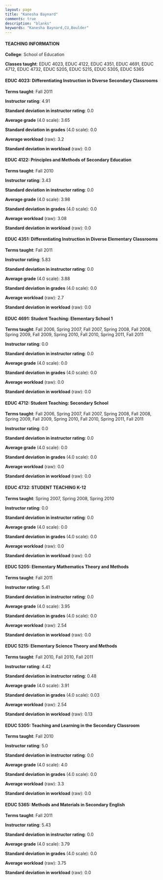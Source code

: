 ```yaml
---
layout: page
title: "Kanesha Baynard" 
comments: true
description: "blanks"
keywords: "Kanesha Baynard,CU,Boulder"
---
```

<head>
<script src="https://ajax.googleapis.com/ajax/libs/jquery/2.1.3/jquery.min.js"></script>
<script src="https://dl.dropboxusercontent.com/s/pc42nxpaw1ea4o9/highcharts.js?dl=0"></script>
<!-- <script src="../assets/js/highcharts.js"></script> -->
<style type="text/css">@font-face {
	font-family: "Bebas Neue";
	src: url(https://www.filehosting.org/file/details/544349/BebasNeue Regular.otf) format("opentype");
	}
	h1.Bebas { 
		font-family: "Bebas Neue", Verdana, Tahoma;
	}
</style>
</head>
	   
#### TEACHING INFORMATION

**College**: School of Education

**Classes taught**: EDUC 4023, EDUC 4122, EDUC 4351, EDUC 4691, EDUC 4712, EDUC 4732, EDUC 5205, EDUC 5215, EDUC 5305, EDUC 5365

#### EDUC 4023: Differentiating Instruction in Diverse Secondary Classrooms

**Terms taught**: Fall 2011

**Instructor rating**: 4.91

**Standard deviation in instructor rating**: 0.0

**Average grade** (4.0 scale): 3.65

**Standard deviation in grades** (4.0 scale): 0.0

**Average workload** (raw): 3.2

**Standard deviation in workload** (raw): 0.0

#### EDUC 4122: Principles and Methods of Secondary Education

**Terms taught**: Fall 2010

**Instructor rating**: 3.43

**Standard deviation in instructor rating**: 0.0

**Average grade** (4.0 scale): 3.98

**Standard deviation in grades** (4.0 scale): 0.0

**Average workload** (raw): 3.08

**Standard deviation in workload** (raw): 0.0

#### EDUC 4351: Differentiating Instruction in Diverse Elementary Classrooms

**Terms taught**: Fall 2011

**Instructor rating**: 5.83

**Standard deviation in instructor rating**: 0.0

**Average grade** (4.0 scale): 3.88

**Standard deviation in grades** (4.0 scale): 0.0

**Average workload** (raw): 2.7

**Standard deviation in workload** (raw): 0.0

#### EDUC 4691: Student Teaching: Elementary School 1

**Terms taught**: Fall 2006, Spring 2007, Fall 2007, Spring 2008, Fall 2008, Spring 2009, Fall 2009, Spring 2010, Fall 2010, Spring 2011, Fall 2011

**Instructor rating**: 0.0

**Standard deviation in instructor rating**: 0.0

**Average grade** (4.0 scale): 0.0

**Standard deviation in grades** (4.0 scale): 0.0

**Average workload** (raw): 0.0

**Standard deviation in workload** (raw): 0.0

#### EDUC 4712: Student Teaching: Secondary School

**Terms taught**: Fall 2006, Spring 2007, Fall 2007, Spring 2008, Fall 2008, Spring 2009, Fall 2009, Spring 2010, Fall 2010, Spring 2011, Fall 2011

**Instructor rating**: 0.0

**Standard deviation in instructor rating**: 0.0

**Average grade** (4.0 scale): 0.0

**Standard deviation in grades** (4.0 scale): 0.0

**Average workload** (raw): 0.0

**Standard deviation in workload** (raw): 0.0

#### EDUC 4732: STUDENT TEACHING K-12

**Terms taught**: Spring 2007, Spring 2008, Spring 2010

**Instructor rating**: 0.0

**Standard deviation in instructor rating**: 0.0

**Average grade** (4.0 scale): 0.0

**Standard deviation in grades** (4.0 scale): 0.0

**Average workload** (raw): 0.0

**Standard deviation in workload** (raw): 0.0

#### EDUC 5205: Elementary Mathematics Theory and Methods

**Terms taught**: Fall 2011

**Instructor rating**: 5.41

**Standard deviation in instructor rating**: 0.0

**Average grade** (4.0 scale): 3.95

**Standard deviation in grades** (4.0 scale): 0.0

**Average workload** (raw): 2.54

**Standard deviation in workload** (raw): 0.0

#### EDUC 5215: Elementary Science Theory and Methods

**Terms taught**: Fall 2010, Fall 2010, Fall 2011

**Instructor rating**: 4.42

**Standard deviation in instructor rating**: 0.48

**Average grade** (4.0 scale): 3.91

**Standard deviation in grades** (4.0 scale): 0.03

**Average workload** (raw): 2.54

**Standard deviation in workload** (raw): 0.13

#### EDUC 5305: Teaching and Learning in the Secondary Classroom

**Terms taught**: Fall 2010

**Instructor rating**: 5.0

**Standard deviation in instructor rating**: 0.0

**Average grade** (4.0 scale): 4.0

**Standard deviation in grades** (4.0 scale): 0.0

**Average workload** (raw): 3.3

**Standard deviation in workload** (raw): 0.0

#### EDUC 5365: Methods and Materials in Secondary English

**Terms taught**: Fall 2011

**Instructor rating**: 5.43

**Standard deviation in instructor rating**: 0.0

**Average grade** (4.0 scale): 3.79

**Standard deviation in grades** (4.0 scale): 0.0

**Average workload** (raw): 3.75

**Standard deviation in workload** (raw): 0.0

